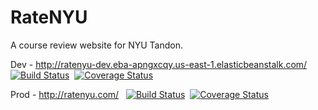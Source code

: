 # RateNYU
A course review website for NYU Tandon.

Dev - http://ratenyu-dev.eba-apngxcqy.us-east-1.elasticbeanstalk.com/
&nbsp;
[![Build Status](https://app.travis-ci.com/gcivil-nyu-org/team-4-inperson.svg?branch=develop)](https://app.travis-ci.com/gcivil-nyu-org/team-4-inperson)&nbsp;
[![Coverage Status](https://coveralls.io/repos/github/gcivil-nyu-org/team-4-inperson/badge.svg)](https://coveralls.io/github/gcivil-nyu-org/team-4-inperson?branch=develop)


Prod - http://ratenyu.com/
&nbsp;
[![Build Status](https://app.travis-ci.com/gcivil-nyu-org/team-4-inperson.svg?branch=master)](https://app.travis-ci.com/gcivil-nyu-org/team-4-inperson)&nbsp;
[![Coverage Status](https://coveralls.io/repos/github/gcivil-nyu-org/team-4-inperson/badge.svg)](https://coveralls.io/github/gcivil-nyu-org/team-4-inperson?branch=master)
